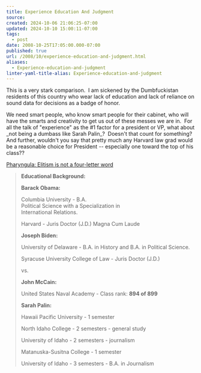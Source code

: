 ```yaml
---
title: Experience Education And Judgment
source: 
created: 2024-10-06 21:06:25-07:00
updated: 2024-10-10 15:00:11-07:00
tags:
  - post
date: 2008-10-25T17:05:00.000-07:00
published: true
url: /2008/10/experience-education-and-judgment.html
aliases:
  - Experience-education-and-judgment
linter-yaml-title-alias: Experience-education-and-judgment
---
```



This is a very stark comparison.  I am sickened by the Dumbfuckistan residents of this country who wear lack of education and lack of reliance on sound data for decisions as a badge of honor.  
  
We need smart people, who know smart people for their cabinet, who will have the smarts and creativity to get us out of these messes we are in.  For all the talk of "experience" as the #1 factor for a president or VP, what about \_not being a dumbass like Sarah Palin\_?  Doesn't that count for something?  And further, wouldn't you say that pretty much any Harvard law grad would be a reasonable choice for President -- especially one toward the top of his class??  
  
[Pharyngula: Elitism is not a four-letter word](http://scienceblogs.com/pharyngula/2008/10/elitism_is_not_a_fourletter_wo.php)  
  

> **Educational Background:**  
>   
> **Barack Obama:**  
>   
> Columbia University - B.A.  
> Political Science with a Specialization in  
> International Relations.  
>   
> Harvard - Juris Doctor (J.D.) Magna Cum Laude  
>   
> **Joseph Biden:**  
>   
> University of Delaware - B.A. in History and B.A. in Political Science.  
>   
> Syracuse University College of Law - Juris Doctor (J.D.)  
>   
> vs.  
>   
> **John McCain:**  
>   
> United States Naval Academy - Class rank: **894 of 899**  
>   
> **Sarah Palin:**  
>   
> Hawaii Pacific University - 1 semester  
>   
> North Idaho College - 2 semesters - general study  
>   
> University of Idaho - 2 semesters - journalism  
>   
> Matanuska-Susitna College - 1 semester  
>   
> University of Idaho - 3 semesters - B.A. in Journalism